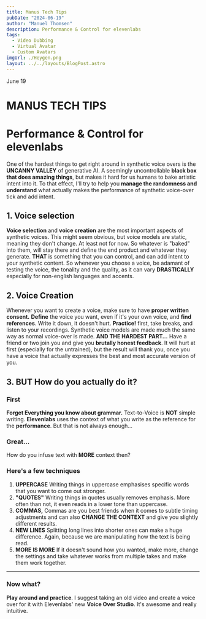```yaml
---
title: Manus Tech Tips
pubDate: "2024-06-19"
author: "Manuel Thomsen"
description: Performance & Control for elevenlabs
tags:
  - Video Dubbing
  - Virtual Avatar
  - Custom Avatars
imgUrl: ./Heygen.png
layout: ../../layouts/BlogPost.astro
---
```

June 19
# MANUS TECH TIPS 
# Performance & Control for elevenlabs

One of the hardest things to get right around in synthetic voice overs is the **UNCANNY VALLEY** of generative AI.
A seemingly uncontrollable **black box that does amazing things**, but makes it hard for us humans to bake artistic intent into it.
To that effect, I'll try to help you **manage the randomness and understand** what actually makes the performance of synthetic voice-over tick and add intent.

## 1. Voice selection
**Voice selection** and **voice creation** are the most important aspects of synthetic voices.
This might seem obvious, but voice models are static, meaning they don't change. At least not for now.
So whatever is "baked" into them, will stay there and define the end product and whatever they generate.
**THAT** is something that you can control, and can add intent to your synthetic content.
So whenever you choose a voice, be adamant of testing the voice, the tonality and the quality, as it can vary **DRASTICALLY** especially for non-english languages and accents.


## 2. Voice Creation
Whenever you want to create a voice, make sure to have **proper written consent.**
**Define** the voice you want, even if it's your own voice, and **find references**. Write it down, it doesn't hurt.
**Practice!** first, take breaks, and listen to your recordings. Synthetic voice models are made much the same way as normal voice-over is made.
**AND THE HARDEST PART…**
Have a friend or two join you and give you **brutally honest feedback**. It will hurt at first (especially for the untrained), but the result will thank you, once you have a voice that actually expresses the best and most accurate version of you.

## 3. BUT How do you actually do it?

### First
**Forget Everything you know about grammar.**
Text-to-Voice is **NOT** simple writing. **Elevenlabs** uses the context of what you write as the reference for the **performance**. But that is not always enough…
### Great...
How do you infuse text with **MORE** context then?

### Here's a few techniques
1. **UPPERCASE**
	Writing things in uppercase emphasises specific words that you want to come out stronger.
2. **"QUOTES"**
	Writing things in quotes usually removes emphasis. More often than not, it even reads in a lower tone than uppercase.
3. **COMMAS,**
	Commas are you best friends when it comes to subtle timing adjustments and can also **CHANGE THE CONTEXT** and give you slightly different results.
4. **NEW LINES**
	Splitting long lines into shorter ones can make a huge difference. Again, because we are manipulating how the text is being read.
5. **MORE IS MORE**
	If it doesn't sound how you wanted, make more, change the settings and take whatever works from multiple takes and make them work together. 

---
### Now what?
**Play around and practice**. I suggest taking an old video and create a voice over for it with Elevenlabs' new **Voice Over Studio**. It's awesome and really intuitive.